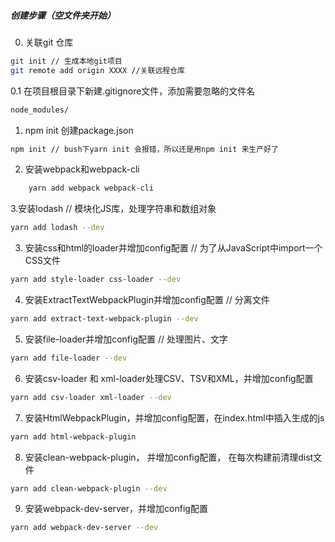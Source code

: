 ##### 创建步骤（空文件夹开始）
0. 关联git 仓库
```sh
git init // 生成本地git项目
git remote add origin XXXX //关联远程仓库 
```
0.1 在项目根目录下新建.gitignore文件，添加需要忽略的文件名
```sh
node_modules/
```
1. npm init 创建package.json
```sh
npm init // bush下yarn init 会报错，所以还是用npm init 来生产好了
```

2. 安装webpack和webpack-cli
```sh
    yarn add webpack webpack-cli
```

3.安装lodash // 模块化JS库，处理字符串和数组对象
```sh
yarn add lodash --dev
```

3. 安装css和html的loader并增加config配置 // 为了从JavaScript中import一个CSS文件
```sh
yarn add style-loader css-loader --dev
```

4. 安装ExtractTextWebpackPlugin并增加config配置 // 分离文件
```sh
yarn add extract-text-webpack-plugin --dev
```

5. 安装file-loader并增加config配置 // 处理图片、文字
```sh
yarn add file-loader --dev
```

6. 安装csv-loader 和 xml-loader处理CSV、TSV和XML，并增加config配置
```sh
yarn add csv-loader xml-loader --dev
```

7. 安装HtmlWebpackPlugin，并增加config配置，在index.html中插入生成的js
```sh
yarn add html-webpack-plugin
```

8. 安装clean-webpack-plugin， 并增加config配置， 在每次构建前清理dist文件
```sh
yarn add clean-webpack-plugin --dev
```

9. 安装webpack-dev-server，并增加config配置
```sh
yarn add webpack-dev-server --dev
```
